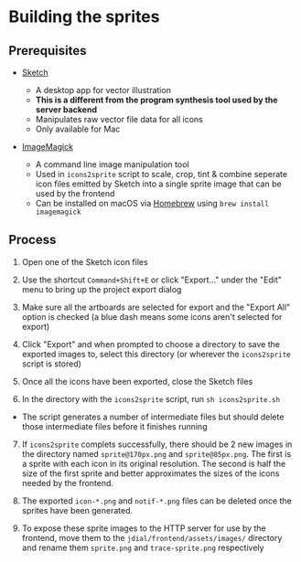# Building the sprites

## Prerequisites

- [Sketch](https://www.sketchapp.com/)
  - A desktop app for vector illustration
  - **This is a different from the program synthesis tool used by the server backend**
  - Manipulates raw vector file data for all icons
  - Only available for Mac

- [ImageMagick](https://www.imagemagick.org/script/index.php)
  - A command line image manipulation tool
  - Used in `icons2sprite` script to scale, crop, tint & combine seperate icon files emitted by Sketch into a single sprite image that can be used by the frontend
  - Can be installed on macOS via [Homebrew](http://brew.sh/) using `brew install imagemagick`

## Process

1. Open one of the Sketch icon files

2. Use the shortcut `Command+Shift+E` or click "Export..." under the "Edit" menu to bring up the project export dialog

3. Make sure all the artboards are selected for export and the "Export All" option is checked (a blue dash means some icons aren't selected for export)

4. Click "Export" and when prompted to choose a directory to save the exported images to, select this directory (or wherever the `icons2sprite` script is stored)

5. Once all the icons have been exported, close the Sketch files

6. In the directory with the `icons2sprite` script, run `sh icons2sprite.sh`
  
  * The script generates a number of intermediate files but should delete those intermediate files before it finishes running

7. If `icons2sprite` complets successfully, there should be 2 new images in the directory named `sprite@170px.png` and `sprite@85px.png`. The first is a sprite with each icon in its original resolution. The second is half the size of the first sprite and better approximates the sizes of the icons needed by the frontend.

8. The exported `icon-*.png` and `notif-*.png` files can be deleted once the sprites have been generated.

9. To expose these sprite images to the HTTP server for use by the frontend, move them to the `jdial/frontend/assets/images/` directory and rename them `sprite.png` and `trace-sprite.png` respectively
